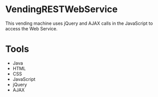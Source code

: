 # VendingRESTWebService
This vending machine uses jQuery and AJAX calls in the JavaScript to access the Web Service.

# Tools
- Java
- HTML
- CSS
- JavaScript
- jQuery
- AJAX

